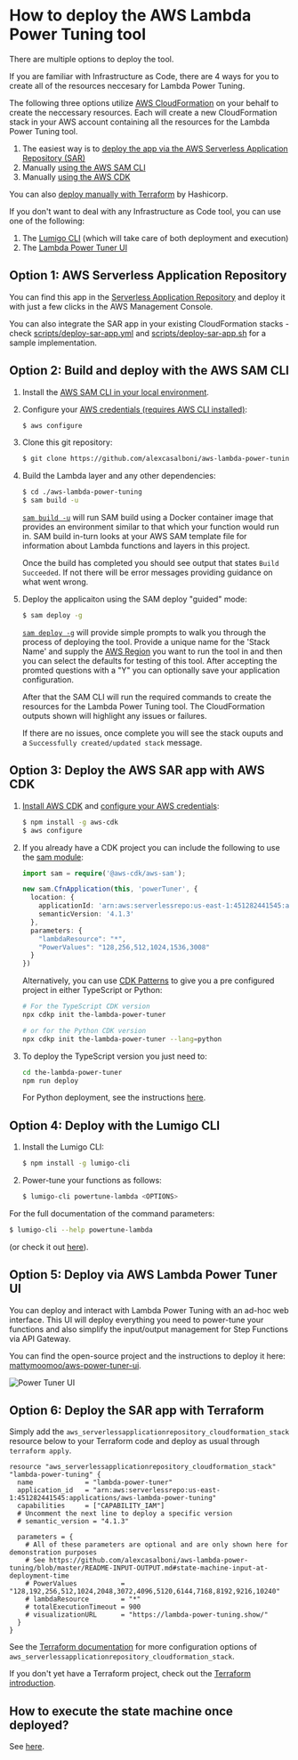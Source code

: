 # How to deploy the AWS Lambda Power Tuning tool

There are multiple options to deploy the tool.

If you are familiar with Infrastructure as Code, there are 4 ways for you to create all of the resources neccesary for Lambda Power Tuning.

The following three options utilize [AWS CloudFormation](https://aws.amazon.com/cloudformation/) on your behalf to create the neccessary resources. Each will create a new CloudFormation stack in your AWS account containing all the resources for the Lambda Power Tuning tool.
1. The easiest way is to [deploy the app via the AWS Serverless Application Repository (SAR)](#option1)
1. Manually [using the AWS SAM CLI](#option2)
1. Manually [using the AWS CDK](#option3)

You can also [deploy manually with Terraform](#option6) by Hashicorp.

If you don't want to deal with any Infrastructure as Code tool, you can use one of the following:
1. The [Lumigo CLI](#option4) (which will take care of both deployment and execution)
1.  The [Lambda Power Tuner UI](#option5) 


## Option 1: AWS Serverless Application Repository<a name="option1"></a>

You can find this app in the [Serverless Application Repository](https://serverlessrepo.aws.amazon.com/applications/arn:aws:serverlessrepo:us-east-1:451282441545:applications~aws-lambda-power-tuning) and deploy it with just a few clicks in the AWS Management Console.

You can also integrate the SAR app in your existing CloudFormation stacks - check [scripts/deploy-sar-app.yml](scripts/deploy-sar-app.yml) and [scripts/deploy-sar-app.sh](scripts/deploy-sar-app.sh) for a sample implementation.


## Option 2: Build and deploy with the AWS SAM CLI<a name="option2"></a>

1. Install the [AWS SAM CLI in your local environment](https://docs.aws.amazon.com/serverless-application-model/latest/developerguide/serverless-sam-cli-install.html).

1. Configure your [AWS credentials (requires AWS CLI installed)](https://docs.aws.amazon.com/cli/latest/userguide/cli-chap-configure.html#cli-quick-configuration):
    ```bash
    $ aws configure
    ```
1. Clone this git repository: 
    ```bash
    $ git clone https://github.com/alexcasalboni/aws-lambda-power-tuning.git
    ```
1. Build the Lambda layer and any other dependencies:
    ```bash
    $ cd ./aws-lambda-power-tuning
    $ sam build -u
    ```
    [`sam build -u`](https://docs.aws.amazon.com/serverless-application-model/latest/developerguide/sam-cli-command-reference-sam-build.html) will run SAM build using a Docker container image that provides an environment similar to that which your function would run in. SAM build in-turn looks at your AWS SAM template file for information about Lambda functions and layers in this project.
    
    Once the build has completed you should see output that states `Build Succeeded`. If not there will be error messages providing guidance on what went wrong.
1.  Deploy the applicaiton using the SAM deploy "guided" mode:
    ```bash
    $ sam deploy -g
    ```
    [`sam deploy -g`](https://docs.aws.amazon.com/serverless-application-model/latest/developerguide/sam-cli-command-reference-sam-deploy.html) will provide simple prompts to walk you through the process of deploying the tool. Provide a unique name for the 'Stack Name' and supply the [AWS Region](https://docs.aws.amazon.com/AmazonRDS/latest/UserGuide/Concepts.RegionsAndAvailabilityZones.html#Concepts.RegionsAndAvailabilityZones.Regions) you want to run the tool in and then you can select the defaults for testing of this tool. After accepting the promted questions with a "Y" you can optionally save your application configuration. 

    After that the SAM CLI will run the required commands to create the resources for the Lambda Power Tuning tool. The CloudFormation outputs shown will highlight any issues or failures.
    
    If there are no issues, once complete you will see the stack ouputs and a `Successfully created/updated stack` message.
  

## Option 3: Deploy the AWS SAR app with AWS CDK<a name="option3"></a>

1. [Install AWS CDK](https://docs.aws.amazon.com/cdk/latest/guide/getting_started.html) and [configure your AWS credentials](https://docs.aws.amazon.com/cli/latest/userguide/cli-chap-configure.html#cli-quick-configuration):

    ```bash
    $ npm install -g aws-cdk
    $ aws configure
    ```

1. If you already have a CDK project you can include the following to use the [sam module](https://docs.aws.amazon.com/cdk/api/latest/docs/aws-sam-readme.html):

    ```typescript
    import sam = require('@aws-cdk/aws-sam');
    
    new sam.CfnApplication(this, 'powerTuner', {
      location: {
        applicationId: 'arn:aws:serverlessrepo:us-east-1:451282441545:applications/aws-lambda-power-tuning',
        semanticVersion: '4.1.3'
      },
      parameters: {
        "lambdaResource": "*",
        "PowerValues": "128,256,512,1024,1536,3008"
      }
    })
    ```

    Alternatively, you can use [CDK Patterns](https://github.com/cdk-patterns/serverless) to give you a pre configured project in either TypeScript or Python:
    
    ```bash
    # For the TypeScript CDK version
    npx cdkp init the-lambda-power-tuner
    
    # or for the Python CDK version
    npx cdkp init the-lambda-power-tuner --lang=python
    ```

1. To deploy the TypeScript version you just need to:

    ```bash
    cd the-lambda-power-tuner
    npm run deploy
    ```

    For Python deployment, see the instructions [here](https://github.com/cdk-patterns/serverless#2-download-pattern-in-python-or-typescript-cdk).

## Option 4: Deploy with the Lumigo CLI<a name="option4"></a>

1. Install the Lumigo CLI:
    ```bash
    $ npm install -g lumigo-cli
    ```
1. Power-tune your functions as follows:
    ```bash
    $ lumigo-cli powertune-lambda <OPTIONS>
    ```

For the full documentation of the command parameters:
```bash
$ lumigo-cli --help powertune-lambda
```
(or check it out [here](https://www.npmjs.com/package/lumigo-cli#lumigo-cli-powertune-lambda)).

## Option 5: Deploy via AWS Lambda Power Tuner UI<a name="option5"></a>

You can deploy and interact with Lambda Power Tuning with an ad-hoc web interface. This UI will deploy everything you need to power-tune your functions and also simplify the input/output management for Step Functions via API Gateway.

You can find the open-source project and the instructions to deploy it here: [mattymoomoo/aws-power-tuner-ui](https://github.com/mattymoomoo/aws-power-tuner-ui).

![Power Tuner UI](https://github.com/mattymoomoo/aws-power-tuner-ui/blob/master/imgs/website.png?raw=true)

## Option 6: Deploy the SAR app with Terraform<a name="option6"></a>

Simply add the `aws_serverlessapplicationrepository_cloudformation_stack` resource below to your Terraform code and deploy as usual through `terraform apply`.

```hcl
resource "aws_serverlessapplicationrepository_cloudformation_stack" "lambda-power-tuning" {
  name             = "lambda-power-tuner"
  application_id   = "arn:aws:serverlessrepo:us-east-1:451282441545:applications/aws-lambda-power-tuning"
  capabilities     = ["CAPABILITY_IAM"]
  # Uncomment the next line to deploy a specific version
  # semantic_version = "4.1.3"

  parameters = {
    # All of these parameters are optional and are only shown here for demonstration purposes
    # See https://github.com/alexcasalboni/aws-lambda-power-tuning/blob/master/README-INPUT-OUTPUT.md#state-machine-input-at-deployment-time
    # PowerValues           = "128,192,256,512,1024,2048,3072,4096,5120,6144,7168,8192,9216,10240"
    # lambdaResource        = "*"
    # totalExecutionTimeout = 900
    # visualizationURL      = "https://lambda-power-tuning.show/"
  }
}
```

See the [Terraform documentation](https://registry.terraform.io/providers/hashicorp/aws/latest/docs/resources/serverlessapplicationrepository_cloudformation_stack) for more configuration options of `aws_serverlessapplicationrepository_cloudformation_stack`.

If you don't yet have a Terraform project, check out the [Terraform introduction](https://www.terraform.io/intro/index.html).


## How to execute the state machine once deployed?

See [here](README-EXECUTE.md).
